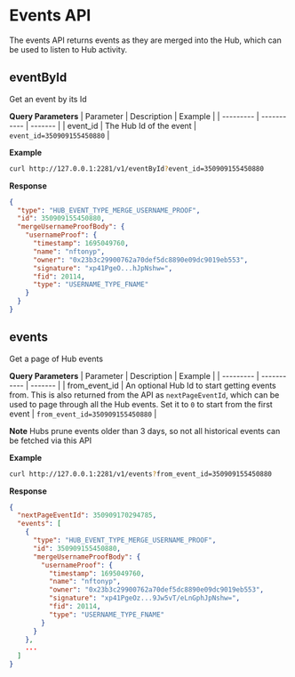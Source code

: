 
# Events API
The events API returns events as they are merged into the Hub, which can be used to listen to Hub activity.

## eventById
Get an event by its Id


**Query Parameters**
| Parameter | Description | Example |
| --------- | ----------- | ------- |
| event_id | The Hub Id of the event | `event_id=350909155450880` |


**Example**
```bash
curl http://127.0.0.1:2281/v1/eventById?event_id=350909155450880

```


**Response**
```json
{
  "type": "HUB_EVENT_TYPE_MERGE_USERNAME_PROOF",
  "id": 350909155450880,
  "mergeUsernameProofBody": {
    "usernameProof": {
      "timestamp": 1695049760,
      "name": "nftonyp",
      "owner": "0x23b3c29900762a70def5dc8890e09dc9019eb553",
      "signature": "xp41PgeO...hJpNshw=",
      "fid": 20114,
      "type": "USERNAME_TYPE_FNAME"
    }
  }
}
```

## events
Get a page of Hub events

**Query Parameters**
| Parameter | Description | Example |
| --------- | ----------- | ------- |
| from_event_id | An optional Hub Id to start getting events from. This is also returned from the API as `nextPageEventId`, which can be used to page through all the Hub events. Set it to `0` to start from the first event | `from_event_id=350909155450880` |

**Note**
Hubs prune events older than 3 days, so not all historical events can be fetched via this API

**Example**
```bash
curl http://127.0.0.1:2281/v1/events?from_event_id=350909155450880

```


**Response**
```json
{
  "nextPageEventId": 350909170294785,
  "events": [
    {
      "type": "HUB_EVENT_TYPE_MERGE_USERNAME_PROOF",
      "id": 350909155450880,
      "mergeUsernameProofBody": {
        "usernameProof": {
          "timestamp": 1695049760,
          "name": "nftonyp",
          "owner": "0x23b3c29900762a70def5dc8890e09dc9019eb553",
          "signature": "xp41PgeOz...9Jw5vT/eLnGphJpNshw=",
          "fid": 20114,
          "type": "USERNAME_TYPE_FNAME"
        }
      }
    },
    ...
  ]
}
```
